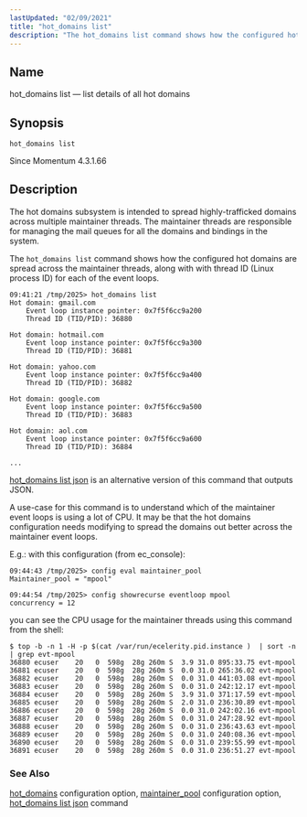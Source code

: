 ```yaml
---
lastUpdated: "02/09/2021"
title: "hot_domains list"
description: "The hot_domains list command shows how the configured hot domains are spread across the maintainer threads, along with with thread ID (Linux process ID) for each of the event loops."
---
```


<a name="console_commands.hot_domains_list"></a>
## Name

hot_domains list — list details of all hot domains

## Synopsis

`hot_domains list`

Since Momentum 4.3.1.66

<a name="idp12989329"></a>
## Description

The hot domains subsystem is intended to spread highly-trafficked domains across multiple maintainer threads. The maintainer threads are responsible for managing the mail queues for all the domains and bindings in the system.

The `hot_domains list` command shows how the configured hot domains are spread across the maintainer threads, along with with thread ID (Linux process ID) for each of the event loops.

```
09:41:21 /tmp/2025> hot_domains list
Hot domain: gmail.com
	Event loop instance pointer: 0x7f5f6cc9a200
	Thread ID (TID/PID): 36880

Hot domain: hotmail.com
	Event loop instance pointer: 0x7f5f6cc9a300
	Thread ID (TID/PID): 36881

Hot domain: yahoo.com
	Event loop instance pointer: 0x7f5f6cc9a400
	Thread ID (TID/PID): 36882

Hot domain: google.com
	Event loop instance pointer: 0x7f5f6cc9a500
	Thread ID (TID/PID): 36883

Hot domain: aol.com
	Event loop instance pointer: 0x7f5f6cc9a600
	Thread ID (TID/PID): 36884

...
```

[hot_domains list json](/momentum/4/console-commands/hot-domains-list-json) is an alternative version of this command that outputs JSON.

A use-case for this command is to understand which of the maintainer event loops is using a lot of CPU. It may be that the hot domains configuration needs modifying to spread the domains out better across the maintainer event loops.

E.g.: with this configuration (from ec_console):

```
09:44:43 /tmp/2025> config eval maintainer_pool
Maintainer_pool = "mpool"

09:44:54 /tmp/2025> config showrecurse eventloop mpool
concurrency = 12
```

you can see the CPU usage for the maintainer threads using this command from the shell:

```
$ top -b -n 1 -H -p $(cat /var/run/ecelerity.pid.instance )  | sort -n | grep evt-mpool
36880 ecuser    20   0  598g  28g 260m S  3.9 31.0 895:33.75 evt-mpool
36881 ecuser    20   0  598g  28g 260m S  0.0 31.0 265:36.02 evt-mpool
36882 ecuser    20   0  598g  28g 260m S  0.0 31.0 441:03.08 evt-mpool
36883 ecuser    20   0  598g  28g 260m S  0.0 31.0 242:12.17 evt-mpool
36884 ecuser    20   0  598g  28g 260m S  3.9 31.0 371:17.59 evt-mpool
36885 ecuser    20   0  598g  28g 260m S  2.0 31.0 236:30.89 evt-mpool
36886 ecuser    20   0  598g  28g 260m S  0.0 31.0 242:02.16 evt-mpool
36887 ecuser    20   0  598g  28g 260m S  0.0 31.0 247:28.92 evt-mpool
36888 ecuser    20   0  598g  28g 260m S  0.0 31.0 236:43.63 evt-mpool
36889 ecuser    20   0  598g  28g 260m S  0.0 31.0 240:08.36 evt-mpool
36890 ecuser    20   0  598g  28g 260m S  0.0 31.0 239:55.99 evt-mpool
36891 ecuser    20   0  598g  28g 260m S  0.0 31.0 236:51.27 evt-mpool
```

### See Also

[hot_domains](/momentum/4/config/ref-hot-domains) configuration option,
[maintainer_pool](/momentum/4/config/ref-maintainer-pool) configuration option,
[hot_domains list json](/momentum/4/console-commands/hot-domains-list-json) command
